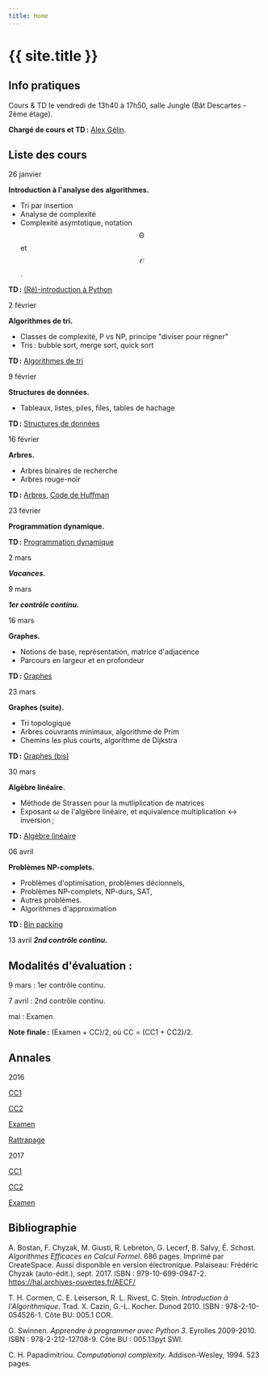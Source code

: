 ```yaml
---
title: Home
---
```


# {{ site.title }}

## Info pratiques

Cours & TD le vendredi de 13h40 à 17h50, salle Jungle (Bât Descartes - 2ème étage).

**Chargé de cours et TD :** [Alex Gélin](https://alexgelin.github.io/).



## Liste des cours

26 janvier

**Introduction à l'analyse des algorithmes.**
   - Tri par insertion
   - Analyse de complexité
   - Complexité asymtotique, notation $$\mathcal{\Theta}$$ et $$\mathcal{O}$$. 

**TD :** [(Ré)-introduction à Python](tds/intro-python)



2 février

**Algorithmes de tri.**
   - Classes de complexité, P vs NP, principe "diviser pour régner"
   - Tris : bubble sort, merge sort, quick sort

**TD :** [Algorithmes de tri](tds/tris)



9 février

**Structures de données.**
   - Tableaux, listes, piles, files, tables de hachage
	
**TD :** [Structures de données](tds/structures-donnees)



16 février

**Arbres.**
   - Arbres binaires de recherche
   - Arbres rouge-noir

**TD :** [Arbres](tds/classes-arbres), [Code de Huffman](tds/huffman)



23 février

**Programmation dynamique.**

**TD :** [Programmation dynamique](tds/prog-dynamique)



2 mars

***Vacances.***



9 mars

***1er contrôle continu.***



16 mars

**Graphes.**
   - Notions de base, représentation, matrice d'adjacence
   - Parcours en largeur et en profondeur
	
**TD :** [Graphes](tds/graphes)



23 mars

**Graphes (suite).**
   - Tri topologique
   - Arbres couvrants minimaux, algorithme de Prim
   - Chemins les plus courts, algorithme de Dijkstra

**TD :** [Graphes (bis)](tds/graphes2)



30 mars

**Algèbre linéaire.**
   - Méthode de Strassen pour la mutliplication de matrices
   - Exposant ω de l'algèbre linéaire, et equivalence multiplication ↔ inversion ;

**TD :** [Algèbre linéaire](tds/linalg)



06 avril

**Problèmes NP-complets.**
   - Problèmes d'optimisation, problèmes décionnels,
   - Problèmes NP-complets, NP-durs, SAT,
   - Autres problèmes.
   - Algorithmes d'approximation

**TD :** [Bin packing](tds/binpacking)



13 avril
***2nd contrôle continu.***





## Modalités d'évaluation :

9 mars : 1er contrôle continu.

7 avril : 2nd contrôle continu.

 mai : Examen 
 
**Note finale :** (Examen + CC)/2, où CC = (CC1 + CC2)/2.





## Annales

2016

 [CC1](annales/2016-cc1.pdf)

 [CC2](annales/2016-cc2.pdf)

 [Examen](annales/2016-exam.pdf)

 [Rattrapage](annales/2016-exam-2.pdf)
 
2017

 [CC1](annales/2017-cc1.pdf)

 [CC2](annales/2017-cc2.pdf)

 [Examen](annales/2017-exam.pdf)
 


 

## Bibliographie

A. Bostan, F. Chyzak, M. Giusti, R. Lebreton, G. Lecerf, B. Salvy, É. Schost.
*Algorithmes Efficaces en Calcul Formel*.
686 pages. Imprimé par CreateSpace. Aussi disponible en version électronique.
Palaiseau: Frédéric Chyzak (auto-édit.), sept. 2017.
ISBN : 979-10-699-0947-2. <https://hal.archives-ouvertes.fr/AECF/>

T. H. Cormen, C. E. Leiserson, R. L. Rivest, C. Stein.
*Introduction à l'Algorithmique*.
Trad. X. Cazin, G.-L. Kocher. Dunod 2010.
ISBN : 978-2-10-054526-1. Côte BU: 005.1 COR.

G. Swinnen.
*Apprendre à programmer avec Python 3*.
Eyrolles 2009-2010.
ISBN : 978-2-212-12708-9. Côte BU : 005.13pyt SWI.

C. H. Papadimitriou.
*Computational complexity*.
Addison-Wesley, 1994. 523 pages.
